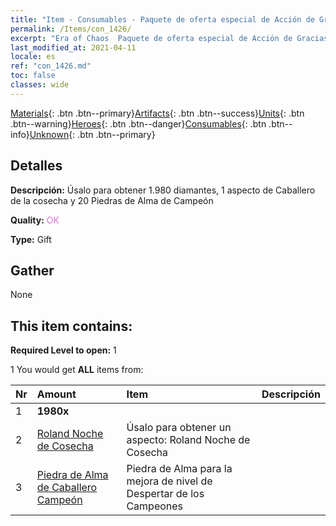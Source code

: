 ```yaml
---
title: "Item - Consumables - Paquete de oferta especial de Acción de Gracias"
permalink: /Items/con_1426/
excerpt: "Era of Chaos  Paquete de oferta especial de Acción de Gracias"
last_modified_at: 2021-04-11
locale: es
ref: "con_1426.md"
toc: false
classes: wide
---
```

 [Materials](/es/Items/){: .btn .btn--primary}[Artifacts](/es/Items/Artifacts/){: .btn .btn--success}[Units](/es/Items/Units/){: .btn .btn--warning}[Heroes](/es/Items/Heroes/){: .btn .btn--danger}[Consumables](/es/Items/Consumables/){: .btn .btn--info}[Unknown](/es/Items/Unknown/){: .btn .btn--primary}

## Detalles
 **Descripción:** Úsalo para obtener 1.980 diamantes, 1 aspecto de Caballero de la cosecha y 20 Piedras de Alma de Campeón

 **Quality:** <span style="color: #DA70D6">OK</span>

 **Type:** Gift

## Gather

  None

## This item contains:

 **Required Level to open:** 1

 1 You would get **ALL** items  from:

  | Nr | Amount |     Item    | Descripción |
  |:---|:-------|:------------|:-----------:|
  | 1 |  **1980x** | <i class="fas fa-gem"/> |  | 
  | 2 | [Roland Noche de Cosecha](/es/Items/con_1034/) | Úsalo para obtener un aspecto: Roland Noche de Cosecha | 
  | 3 | [Piedra de Alma de Caballero Campeón](/es/Items/unt_287/) | Piedra de Alma para la mejora de nivel de Despertar de los Campeones | 
